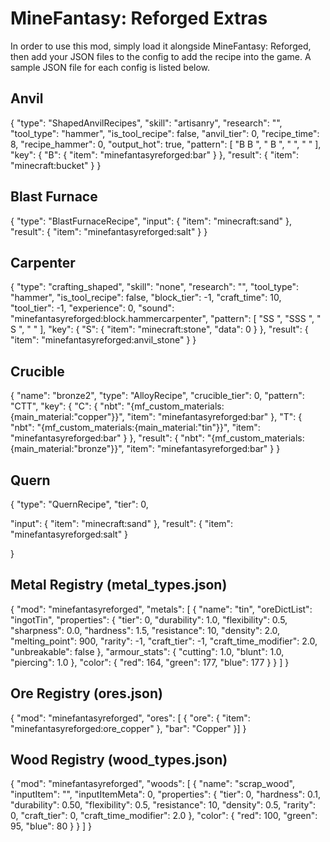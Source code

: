 # MineFantasy: Reforged Extras

In order to use this mod, simply load it alongside MineFantasy: Reforged, then add your JSON files to the config to add the recipe into the game. A sample JSON file for each config is listed below.

## Anvil

{
  "type": "ShapedAnvilRecipes",
  "skill": "artisanry",
  "research": "",
  "tool_type": "hammer",
  "is_tool_recipe": false,
  "anvil_tier": 0,
  "recipe_time": 8,
  "recipe_hammer": 0,
  "output_hot": true,
  "pattern": [
    "B B   ",
    " B    ",
    "      ",
    "      "
  ],
  "key": {
    "B": {
      "item": "minefantasyreforged:bar"
    }
  },
  "result": {
    "item": "minecraft:bucket"
  }
}

## Blast Furnace

{
  "type": "BlastFurnaceRecipe",
  "input": {
    "item": "minecraft:sand"
  },
  "result": {
    "item": "minefantasyreforged:salt"
  }
}

## Carpenter

{
  "type": "crafting_shaped",
  "skill": "none",
  "research": "",
  "tool_type": "hammer",
  "is_tool_recipe": false,
  "block_tier": -1,
  "craft_time": 10,
  "tool_tier": -1,
  "experience": 0,
  "sound": "minefantasyreforged:block.hammercarpenter",
  "pattern": [
    "SS  ",
    "SSS ",
    " S  ",
    "    "
  ],
  "key": {
    "S": {
      "item": "minecraft:stone",
      "data": 0
    }
  },
  "result": {
    "item": "minefantasyreforged:anvil_stone"
  }
}

## Crucible

{
  "name": "bronze2",
  "type": "AlloyRecipe",
  "crucible_tier": 0,
  "pattern": "CTT",
  "key": {
    "C": {
    "nbt": "{mf_custom_materials:{main_material:\"copper\"}}",
    "item": "minefantasyreforged:bar"
  },
    "T": {
      "nbt": "{mf_custom_materials:{main_material:\"tin\"}}",
      "item": "minefantasyreforged:bar"
    }
  },
  "result": {
    "nbt": "{mf_custom_materials:{main_material:\"bronze\"}}",
    "item": "minefantasyreforged:bar"
  }
}

## Quern

{
  "type": "QuernRecipe",
  "tier": 0,

  "input": {
    "item": "minecraft:sand"
  },
  "result": {
    "item": "minefantasyreforged:salt"
  }

}

## Metal Registry (metal_types.json)

{
    "mod": "minefantasyreforged",
    "metals": [
        {
            "name": "tin",
            "oreDictList": "ingotTin",
            "properties": {
                "tier": 0,
                "durability": 1.0,
                "flexibility": 0.5,
                "sharpness": 0.0,
                "hardness": 1.5,
                "resistance": 10,
                "density": 2.0,
                "melting_point": 900,
                "rarity": -1,
                "craft_tier": -1,
                "craft_time_modifier": 2.0,
                "unbreakable": false
            },
            "armour_stats": {
                "cutting": 1.0,
                "blunt": 1.0,
                "piercing": 1.0
            },
            "color": {
                "red": 164,
                "green": 177,
                "blue": 177
            }
        }
    ]
}

## Ore Registry (ores.json)

{
  "mod": "minefantasyreforged",
  "ores": [
    {
      "ore": {
        "item": "minefantasyreforged:ore_copper"
      },
      "bar": "Copper"
    }]
}

## Wood Registry (wood_types.json)

{
    "mod": "minefantasyreforged",
    "woods": [
        {
            "name": "scrap_wood",
            "inputItem": "",
            "inputItemMeta": 0,
            "properties": {
                "tier": 0,
                "hardness": 0.1,
                "durability": 0.50,
                "flexibility": 0.5,
                "resistance": 10,
                "density": 0.5,
                "rarity": 0,
                "craft_tier": 0,
                "craft_time_modifier": 2.0
            },
            "color": {
                "red": 100,
                "green": 95,
                "blue": 80
            }
        }
    ]
}
